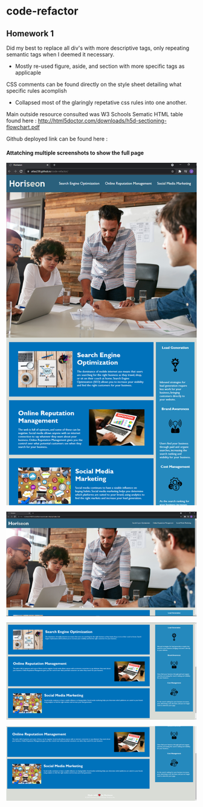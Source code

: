 # code-refactor

## Homework 1

Did my best to replace all div's with more descriptive tags, only repeating semantic tags when I deemed it necessary.
 * Mostly re-used figure, aside, and section with more specific tags as applicaple

CSS comments can be found directly on the style sheet detailing what specific rules acomplish
* Collapsed most of the glaringly repetative css rules into one another. 

Main outside resource consulted was W3 Schools Sematic HTML table found here : http://html5doctor.com/downloads/h5d-sectioning-flowchart.pdf

Github deployed link can be found here : 

#### Attatching multiple screenshots to show the full page

![Screenshot of Webpage](/assets/images/Horiseon-screenshot.PNG)

![Screenshot of Landscape Webpage](/assets/images/horiseon-screenshot-landscape-top.png)

![Screenshot of Landscape Webpage2](/assets/images/horiseon-screenshot-landscape-mid.png)

![Screenshot of Landscape Webpage3](/assets/images/horiseon-screenshot-landscape-footer.png)